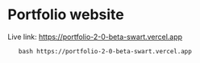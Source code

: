 # Portfolio website
Live link:  https://portfolio-2-0-beta-swart.vercel.app
```
   bash https://portfolio-2-0-beta-swart.vercel.app
```
